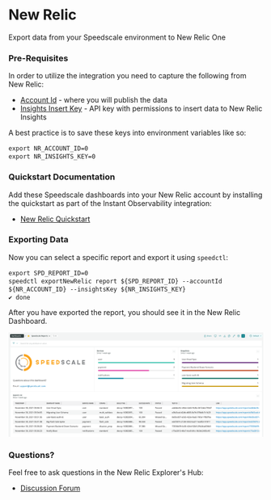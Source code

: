 
# New Relic

Export data from your Speedscale environment to New Relic One

### Pre-Requisites

In order to utilize the integration you need to capture the following from New Relic:

* [Account Id](https://docs.newrelic.com/docs/accounts/accounts-billing/account-structure/account-id/) - where you will publish the data
* [Insights Insert Key](https://docs.newrelic.com/docs/apis/intro-apis/new-relic-api-keys/#insights-insert-key) - API key with permissions to insert data to New Relic Insights

A best practice is to save these keys into environment variables like so:

```
export NR_ACCOUNT_ID=0
export NR_INSIGHTS_KEY=0
```

### Quickstart Documentation

Add these Speedscale dashboards into your New Relic account by installing the quickstart as part of the Instant Observability integration:

* [New Relic Quickstart](https://developer.newrelic.com/instant-observability/speedscale/c4512294-8f81-4efa-8f28-6c1db28d288c)


### Exporting Data

Now you can select a specific report and export it using `speedctl`:

```
export SPD_REPORT_ID=0
speedctl exportNewRelic report ${SPD_REPORT_ID} --accountId ${NR_ACCOUNT_ID} --insightsKey ${NR_INSIGHTS_KEY}
✔ done
```

After you have exported the report, you should see it in the New Relic Dashboard.

![](./speedscale-reports.png)

### Questions?

Feel free to ask questions in the New Relic Explorer's Hub:

* [Discussion Forum](https://discuss.newrelic.com/t/how-to-integrate-with-speedscale/171099)

